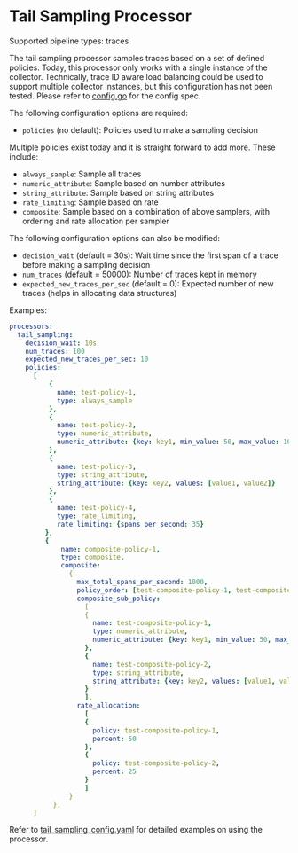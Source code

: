 # Tail Sampling Processor

Supported pipeline types: traces

The tail sampling processor samples traces based on a set of defined policies.
Today, this processor only works with a single instance of the collector.
Technically, trace ID aware load balancing could be used to support multiple
collector instances, but this configuration has not been tested. Please refer to
[config.go](./config.go) for the config spec.

The following configuration options are required:
- `policies` (no default): Policies used to make a sampling decision

Multiple policies exist today and it is straight forward to add more. These include:
- `always_sample`: Sample all traces
- `numeric_attribute`: Sample based on number attributes
- `string_attribute`: Sample based on string attributes
- `rate_limiting`: Sample based on rate
- `composite`: Sample based on a combination of above samplers, with ordering and rate allocation per sampler 

The following configuration options can also be modified:
- `decision_wait` (default = 30s): Wait time since the first span of a trace before making a sampling decision
- `num_traces` (default = 50000): Number of traces kept in memory
- `expected_new_traces_per_sec` (default = 0): Expected number of new traces (helps in allocating data structures)

Examples:

```yaml
processors:
  tail_sampling:
    decision_wait: 10s
    num_traces: 100
    expected_new_traces_per_sec: 10
    policies:
      [
          {
            name: test-policy-1,
            type: always_sample
          },
          {
            name: test-policy-2,
            type: numeric_attribute,
            numeric_attribute: {key: key1, min_value: 50, max_value: 100}
          },
          {
            name: test-policy-3,
            type: string_attribute,
            string_attribute: {key: key2, values: [value1, value2]}
          },
          {
            name: test-policy-4,
            type: rate_limiting,
            rate_limiting: {spans_per_second: 35}
         },
         {
             name: composite-policy-1,
             type: composite,
             composite:
               {
                 max_total_spans_per_second: 1000,
                 policy_order: [test-composite-policy-1, test-composite-policy-2],
                 composite_sub_policy:
                   [
                   {
                     name: test-composite-policy-1,
                     type: numeric_attribute,
                     numeric_attribute: {key: key1, min_value: 50, max_value: 100}
                   },
                   {
                     name: test-composite-policy-2,
                     type: string_attribute,
                     string_attribute: {key: key2, values: [value1, value2]}
                   }
                   ],
                 rate_allocation:
                   [
                   {
                     policy: test-composite-policy-1,
                     percent: 50
                   },
                   {
                     policy: test-composite-policy-2,
                     percent: 25
                   }
                   ]
               }
           },
      ]
```

Refer to [tail_sampling_config.yaml](./testdata/tail_sampling_config.yaml) for detailed
examples on using the processor.
